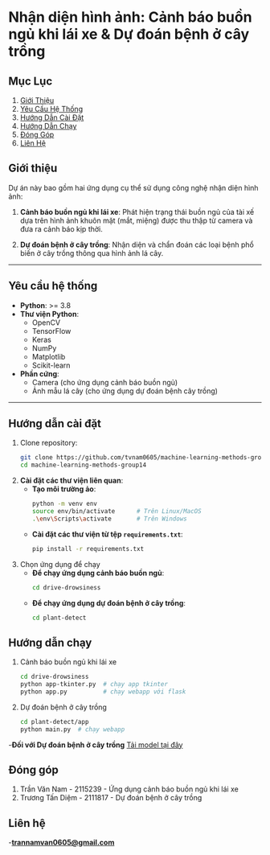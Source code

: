 # Nhận diện hình ảnh: Cảnh báo buồn ngủ khi lái xe & Dự đoán bệnh ở cây trồng

## Mục Lục
1. [Giới Thiệu](#giới-thiệu)
2. [Yêu Cầu Hệ Thống](#yêu-cầu-hệ-thống)
3. [Hướng Dẫn Cài Đặt](#hướng-dẫn-cài-đặt)
4. [Hướng Dẫn Chạy](#hướng-dẫn-chạy)
5. [Đóng Góp](#đóng-góp)
6. [Liên Hệ](#liên-hệ)

## Giới thiệu
Dự án này bao gồm hai ứng dụng cụ thể sử dụng công nghệ nhận diện hình ảnh:

1. **Cảnh báo buồn ngủ khi lái xe**: Phát hiện trạng thái buồn ngủ của tài xế dựa trên hình ảnh khuôn mặt (mắt, miệng) được thu thập từ camera và đưa ra cảnh báo kịp thời.

2. **Dự đoán bệnh ở cây trồng**: Nhận diện và chẩn đoán các loại bệnh phổ biến ở cây trồng thông qua hình ảnh lá cây.

---

## Yêu cầu hệ thống

- **Python**: >= 3.8
- **Thư viện Python**:
  - OpenCV
  - TensorFlow
  - Keras
  - NumPy
  - Matplotlib
  - Scikit-learn
- **Phần cứng**:
  - Camera (cho ứng dụng cảnh báo buồn ngủ)
  - Ảnh mẫu lá cây (cho ứng dụng dự đoán bệnh cây trồng)

---

## Hướng dẫn cài đặt

1. Clone repository:
   ```bash
   git clone https://github.com/tvnam0605/machine-learning-methods-group14.git
   cd machine-learning-methods-group14
2. **Cài đặt các thư viện liên quan**:
   - **Tạo môi trường ảo**:
     ```bash
     python -m venv env
     source env/bin/activate      # Trên Linux/MacOS
     .\env\Scripts\activate       # Trên Windows
     ```
   - **Cài đặt các thư viện từ tệp `requirements.txt`**:
     ```bash
     pip install -r requirements.txt
     ```
3. Chọn ứng dụng để chạy
   - **Để chạy ứng dụng cảnh báo buồn ngủ**:
     ```bash
     cd drive-drowsiness
     ```
   - **Để chạy ứng dụng dự đoán bệnh ở cây trồng**:
     ```bash
     cd plant-detect
     ```
## Hướng dẫn chạy
1. Cảnh báo buồn ngủ khi lái xe
    ```bash
    cd drive-drowsiness
    python app-tkinter.py  # chạy app tkinter
    python app.py          # chạy webapp với flask
2. Dự đoán bệnh ở cây trồng
    ```bash
    cd plant-detect/app
    python main.py  # chạy webapp
  -**Đối với Dự đoán bệnh ở cây trồng**
  [Tải model tại đây]([https://link-google-drive-cua-ban](https://drive.google.com/drive/folders/18UxVZ4qUlmlw8Qv4RzGmNocFWONkJT7j?usp=sharing))
## Đóng góp
1. Trần Văn Nam - 2115239 - Ứng dụng cảnh báo buồn ngủ khi lái xe
2. Trương Tấn Diệm - 2111817 - Dự đoán bệnh ở cây trồng
## Liên hệ
  -**trannamvan0605@gmail.com**
